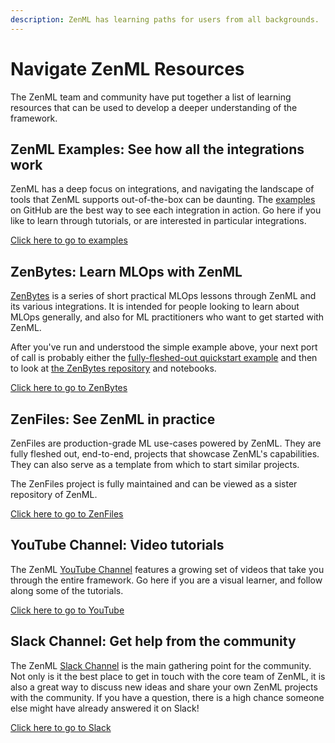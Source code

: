 ```yaml
---
description: ZenML has learning paths for users from all backgrounds.
---
```


# Navigate ZenML Resources

The ZenML team and community have put together a list of learning resources that can be used to develop a 
deeper understanding of the framework.

## ZenML Examples: See how all the integrations work

ZenML has a deep focus on integrations, and navigating the landscape of tools that ZenML supports out-of-the-box 
can be daunting. The [examples](https://github.com/zenml-io/zenml/tree/main/examples) on GitHub are the best way 
to see each integration in action. Go here if you like to learn through tutorials, or are interested in particular integrations.

[Click here to go to examples](https://github.com/zenml-io/zenml/tree/main/examples)

## ZenBytes: Learn MLOps with ZenML

[ZenBytes](https://github.com/zenml-io/zenbytes) is a series of short practical
MLOps lessons through ZenML and its various integrations. It is intended for
people looking to learn about MLOps generally, and also for ML practitioners who
want to get started with ZenML.

After you've run and understood the simple example above, your next port of call
is probably either the [fully-fleshed-out quickstart
example](https://github.com/zenml-io/zenml/tree/main/examples/quickstart) and
then to look at [the ZenBytes repository](https://github.com/zenml-io/zenbytes)
and notebooks.

[Click here to go to ZenBytes](https://github.com/zenml-io/zenbytes)

## ZenFiles: See ZenML in practice

ZenFiles are production-grade ML use-cases powered by ZenML. They are fully
fleshed out, end-to-end, projects that showcase ZenML's capabilities. They can
also serve as a template from which to start similar projects.

The ZenFiles project is fully maintained and can be viewed as a sister
repository of ZenML. 

[Click here to go to ZenFiles](https://github.com/zenml-io/zenfiles)

## YouTube Channel: Video tutorials 

The ZenML [YouTube Channel](https://www.youtube.com/channel/UCi79n61eV2sVyYxJOqk\_bMw) features a growing set of videos that take you through the entire framework. Go here if you are a visual learner, and follow along some of the tutorials.

[Click here to go to YouTube](https://www.youtube.com/channel/UCi79n61eV2sVyYxJOqk\_bMw)

## Slack Channel: Get help from the community 

The ZenML [Slack Channel](https://zenml.io/slack-invite) is the main gathering point for the community. Not only is it the best place to get in touch with the core team of ZenML, it is also a great way to discuss new ideas and share your own ZenML projects with the community. If you have a question, there is a high chance someone else might have already answered it on Slack!

[Click here to go to Slack](https://zenml.io/slack-invite)
